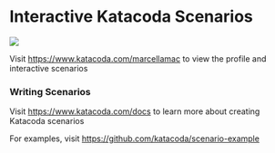 # Interactive Katacoda Scenarios

[![](http://shields.katacoda.com/katacoda/marcellamac/count.svg)](https://www.katacoda.com/marcellamac "Get your profile on Katacoda.com")

Visit https://www.katacoda.com/marcellamac to view the profile and interactive scenarios

### Writing Scenarios
Visit https://www.katacoda.com/docs to learn more about creating Katacoda scenarios

For examples, visit https://github.com/katacoda/scenario-example
